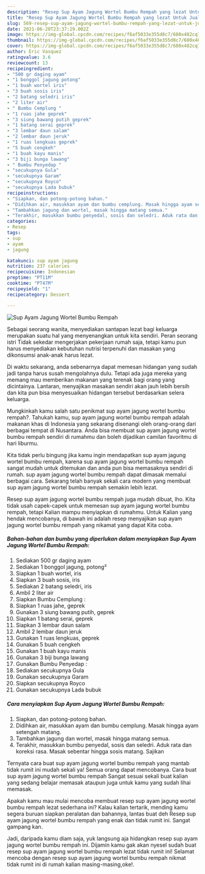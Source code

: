```yaml
---
description: "Resep Sup Ayam Jagung Wortel Bumbu Rempah yang lezat Untuk Jualan"
title: "Resep Sup Ayam Jagung Wortel Bumbu Rempah yang lezat Untuk Jualan"
slug: 569-resep-sup-ayam-jagung-wortel-bumbu-rempah-yang-lezat-untuk-jualan
date: 2021-06-20T23:37:29.002Z
image: https://img-global.cpcdn.com/recipes/f6af5033e355d8c7/680x482cq70/sup-ayam-jagung-wortel-bumbu-rempah-foto-resep-utama.jpg
thumbnail: https://img-global.cpcdn.com/recipes/f6af5033e355d8c7/680x482cq70/sup-ayam-jagung-wortel-bumbu-rempah-foto-resep-utama.jpg
cover: https://img-global.cpcdn.com/recipes/f6af5033e355d8c7/680x482cq70/sup-ayam-jagung-wortel-bumbu-rempah-foto-resep-utama.jpg
author: Eric Vasquez
ratingvalue: 3.6
reviewcount: 13
recipeingredient:
- "500 gr daging ayam"
- "1 bonggol jagung potong"
- "1 buah wortel iris"
- "3 buah sosis iris"
- "2 batang seledri iris"
- "2 liter air"
- " Bumbu Cemplung "
- "1 ruas jahe geprek"
- "3 siung bawang putih geprek"
- "1 batang serai geprek"
- "3 lembar daun salam"
- "2 lembar daun jeruk"
- "1 ruas lengkuas geprek"
- "5 buah cengkeh"
- "1 buah kayu manis"
- "3 biji bunga lawang"
- " Bumbu Penyedap "
- "secukupnya Gula"
- "secukupnya Garam"
- "secukupnya Royco"
- "secukupnya Lada bubuk"
recipeinstructions:
- "Siapkan, dan potong-potong bahan."
- "Didihkan air, masukkan ayam dan bumbu cemplung. Masak hingga ayam setengah matang."
- "Tambahkan jagung dan wortel, masak hingga matang semua."
- "Terakhir, masukkan bumbu penyedal, sosis dan seledri. Aduk rata dan koreksi rasa. Masak sebentar hingga sosis matang. Sajikan"
categories:
- Resep
tags:
- sup
- ayam
- jagung

katakunci: sup ayam jagung 
nutrition: 237 calories
recipecuisine: Indonesian
preptime: "PT11M"
cooktime: "PT47M"
recipeyield: "1"
recipecategory: Dessert

---
```



![Sup Ayam Jagung Wortel Bumbu Rempah](https://img-global.cpcdn.com/recipes/f6af5033e355d8c7/680x482cq70/sup-ayam-jagung-wortel-bumbu-rempah-foto-resep-utama.jpg)

Sebagai seorang wanita, menyediakan santapan lezat bagi keluarga merupakan suatu hal yang menyenangkan untuk kita sendiri. Peran seorang istri Tidak sekedar mengerjakan pekerjaan rumah saja, tetapi kamu pun harus menyediakan kebutuhan nutrisi terpenuhi dan masakan yang dikonsumsi anak-anak harus lezat.

Di waktu  sekarang, anda sebenarnya dapat memesan hidangan yang sudah jadi tanpa harus susah mengolahnya dulu. Tetapi ada juga mereka yang memang mau memberikan makanan yang terenak bagi orang yang dicintainya. Lantaran, menyajikan masakan sendiri akan jauh lebih bersih dan kita pun bisa menyesuaikan hidangan tersebut berdasarkan selera keluarga. 



Mungkinkah kamu salah satu penikmat sup ayam jagung wortel bumbu rempah?. Tahukah kamu, sup ayam jagung wortel bumbu rempah adalah makanan khas di Indonesia yang sekarang disenangi oleh orang-orang dari berbagai tempat di Nusantara. Anda bisa membuat sup ayam jagung wortel bumbu rempah sendiri di rumahmu dan boleh dijadikan camilan favoritmu di hari liburmu.

Kita tidak perlu bingung jika kamu ingin mendapatkan sup ayam jagung wortel bumbu rempah, karena sup ayam jagung wortel bumbu rempah sangat mudah untuk ditemukan dan anda pun bisa memasaknya sendiri di rumah. sup ayam jagung wortel bumbu rempah dapat dimasak memalui berbagai cara. Sekarang telah banyak sekali cara modern yang membuat sup ayam jagung wortel bumbu rempah semakin lebih lezat.

Resep sup ayam jagung wortel bumbu rempah juga mudah dibuat, lho. Kita tidak usah capek-capek untuk memesan sup ayam jagung wortel bumbu rempah, tetapi Kalian mampu menyiapkan di rumahmu. Untuk Kalian yang hendak mencobanya, di bawah ini adalah resep menyajikan sup ayam jagung wortel bumbu rempah yang nikamat yang dapat Kita coba.

<!--inarticleads1-->

##### Bahan-bahan dan bumbu yang diperlukan dalam menyiapkan Sup Ayam Jagung Wortel Bumbu Rempah:

1. Sediakan 500 gr daging ayam
1. Sediakan 1 bonggol jagung, potong²
1. Siapkan 1 buah wortel, iris
1. Siapkan 3 buah sosis, iris
1. Sediakan 2 batang seledri, iris
1. Ambil 2 liter air
1. Siapkan  Bumbu Cemplung :
1. Siapkan 1 ruas jahe, geprek
1. Gunakan 3 siung bawang putih, geprek
1. Siapkan 1 batang serai, geprek
1. Siapkan 3 lembar daun salam
1. Ambil 2 lembar daun jeruk
1. Gunakan 1 ruas lengkuas, geprek
1. Gunakan 5 buah cengkeh
1. Gunakan 1 buah kayu manis
1. Gunakan 3 biji bunga lawang
1. Gunakan  Bumbu Penyedap :
1. Sediakan secukupnya Gula
1. Gunakan secukupnya Garam
1. Siapkan secukupnya Royco
1. Gunakan secukupnya Lada bubuk




<!--inarticleads2-->

##### Cara menyiapkan Sup Ayam Jagung Wortel Bumbu Rempah:

1. Siapkan, dan potong-potong bahan.
1. Didihkan air, masukkan ayam dan bumbu cemplung. Masak hingga ayam setengah matang.
1. Tambahkan jagung dan wortel, masak hingga matang semua.
1. Terakhir, masukkan bumbu penyedal, sosis dan seledri. Aduk rata dan koreksi rasa. Masak sebentar hingga sosis matang. Sajikan




Ternyata cara buat sup ayam jagung wortel bumbu rempah yang mantab tidak rumit ini mudah sekali ya! Semua orang dapat mencobanya. Cara buat sup ayam jagung wortel bumbu rempah Sangat sesuai sekali buat kalian yang sedang belajar memasak ataupun juga untuk kamu yang sudah lihai memasak.

Apakah kamu mau mulai mencoba membuat resep sup ayam jagung wortel bumbu rempah lezat sederhana ini? Kalau kalian tertarik, mending kamu segera buruan siapkan peralatan dan bahannya, lantas buat deh Resep sup ayam jagung wortel bumbu rempah yang enak dan tidak rumit ini. Sangat gampang kan. 

Jadi, daripada kamu diam saja, yuk langsung aja hidangkan resep sup ayam jagung wortel bumbu rempah ini. Dijamin kamu gak akan nyesel sudah buat resep sup ayam jagung wortel bumbu rempah lezat tidak rumit ini! Selamat mencoba dengan resep sup ayam jagung wortel bumbu rempah nikmat tidak rumit ini di rumah kalian masing-masing,oke!.

